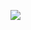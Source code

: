 ![](http://github-profile-summary-cards.vercel.app/api/cards/profile-details?username=JAAAE&theme=zenburn)
